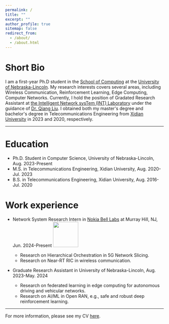 ```yaml
---
permalink: /
title: ""
excerpt: ""
author_profile: true
sitemap: false
redirect_from: 
  - /about/
  - /about.html
---
```


Short Bio
==========
I am a first-year Ph.D student in the [School of Computing](https://computing.unl.edu/) at the [University of Nebraska-Lincoln](https://www.unl.edu/). My research interests covers several areas, including Wireless Communication, Reinforcement Learning, Edge Computing, Computer Networks. Currently, I hold the position of Gradated Research Assistant at [the Intelligent Network sysTem (INT) Laboratory](https://liuqiang12040913.github.io/project.html) under the guidance of [Dr. Qiang Liu](https://liuqiang12040913.github.io/index.html). I obtained both my master's degree and bachelor's degree in Telecommunications Engineering from [Xidian University](https://en.xidian.edu.cn/) in 2023 and 2020, respectively.


------

Education
==========
* Ph.D. Student in Computer Science, University of Nebraska-Lincoln, Aug. 2023-Present
* M.S. in Telecommunications Engineering, Xidian University, Aug. 2020-Jul. 2023
* B.S. in Telecommunications Engineering, Xidian University, Aug. 2016-Jul. 2020



Work experience
==========
* Network System Research Intern in [Nokia Bell Labs](https://www.bell-labs.com/) at Murray Hill, NJ, Jun. 2024-Present <img  src="images/3953273590_704e3899d5_m.jpg"  width="80"/>
  * Research on Hierarchical Orchestration in 5G Network Slicing.
  * Research on Near-RT RIC in wireless communication.

* Graduate Research Assistant in University of Nebraska-Lincoln, Aug. 2023-May. 2024
  * Research on federated learning in edge computing for autonomous driving and vehicular networks.
  * Research on AI/ML in Open RAN, e.g., safe and robust deep reinforcement learning.


------

For more information, please see my CV [here](https://minz328.github.io/files/CV_Ming_Zhao.pdf).

